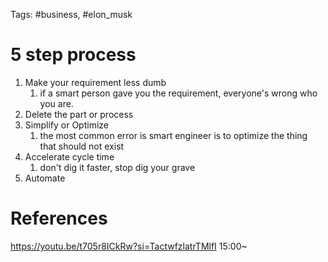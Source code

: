 Tags: #business, #elon_musk

# 5 step process
1. Make your requirement less dumb
	1. if a smart person gave you the requirement, everyone's wrong who you are.
2. Delete the part or process 
3. Simplify or Optimize
	1. the most common error is smart engineer is to optimize the thing that should not exist
4. Accelerate cycle time
	1. don't dig it faster, stop dig your grave
5. Automate



# References
https://youtu.be/t705r8ICkRw?si=TactwfzlatrTMlfI
15:00~